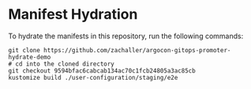 # Manifest Hydration

To hydrate the manifests in this repository, run the following commands:

```shell
git clone https://github.com/zachaller/argocon-gitops-promoter-hydrate-demo
# cd into the cloned directory
git checkout 9594bfac6cabcab134ac70c1fcb24805a3ac85cb
kustomize build ./user-configuration/staging/e2e
```
